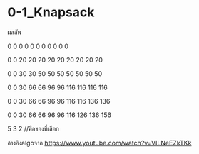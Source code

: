 # 0-1_Knapsack
ผลลัพ    

0    0    0    0    0    0    0    0    0    0    0

0    0   20   20   20   20   20   20   20   20   20

0    0   30   30   50   50   50   50   50   50   50

0    0   30   66   66   96   96  116  116  116  116

0    0   30   66   66   96   96  116  116  136  136

0    0   30   66   66   96   96  116  126  136  156

5 3 2 //คือของที่เลือก

อ้างอิงalgoจาก https://www.youtube.com/watch?v=VILNeEZkTKk
